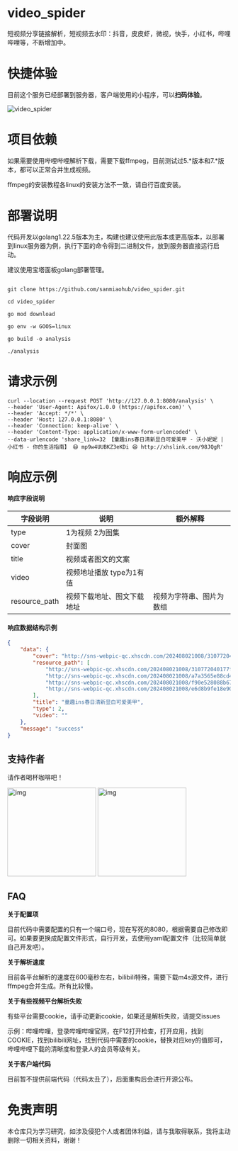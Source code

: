 # video_spider
短视频分享链接解析，短视频去水印：抖音，皮皮虾，微视，快手，小红书，哔哩哔哩等，不断增加中。

# 快捷体验

目前这个服务已经部署到服务器，客户端使用的小程序，可以**扫码体验**。

![video_spider](https://resources.linghanghuiye.com/image/console/20240725/66a24f542f7da1721913172.webp)

# 项目依赖

如果需要使用哔哩哔哩解析下载，需要下载ffmpeg，目前测试过5.*版本和7.*版本，都可以正常合并生成视频。

ffmpeg的安装教程各linux的安装方法不一致，请自行百度安装。

# 部署说明

代码开发以golang1.22.5版本为主，构建也建议使用此版本或更高版本，以部署到linux服务器为例，执行下面的命令得到二进制文件，放到服务器直接运行启动。

建议使用宝塔面板golang部署管理。

```shell

git clone https://github.com/sanmiaohub/video_spider.git

cd video_spider

go mod download

go env -w GOOS=linux

go build -o analysis

./analysis

```

# 请求示例
```
curl --location --request POST 'http://127.0.0.1:8080/analysis' \
--header 'User-Agent: Apifox/1.0.0 (https://apifox.com)' \
--header 'Accept: */*' \
--header 'Host: 127.0.0.1:8080' \
--header 'Connection: keep-alive' \
--header 'Content-Type: application/x-www-form-urlencoded' \
--data-urlencode 'share_link=32 【童趣ins春日清新显白可爱美甲 - 沃小妮妮 | 小红书 - 你的生活指南】 😆 mp9w4UUBKZ3eKDi 😆 http://xhslink.com/98JQgR'
```

# 响应示例

#### 响应字段说明

| 字段说明 | 说明 | 额外解释 |
|  ----  | ----  | ---- |
| type  | 1为视频 2为图集 |  |
| cover | 封面图 |  |
| title | 视频或者图文的文案 |  |
| video | 视频地址播放 type为1有值 |  |
| resource_path | 视频下载地址、图文下载地址 | 视频为字符串、图片为数组 |

#### 响应数据结构示例

```json
{
    "data": {
        "cover": "http://sns-webpic-qc.xhscdn.com/202408021008/310772040177f73d98119d109e690768/1000g00822835degfq0004a471n6uaht53bs3hl0!nd_dft_wlteh_jpg_3",
        "resource_path": [
            "http://sns-webpic-qc.xhscdn.com/202408021008/310772040177f73d98119d109e690768/1000g00822835degfq0004a471n6uaht53bs3hl0!nd_dft_wlteh_jpg_3",
            "http://sns-webpic-qc.xhscdn.com/202408021008/a7a3565e88cd4c012204f7a28f76ea4b/1000g00822835degfq00g4a471n6uaht5pc9omf0!nd_dft_wlteh_jpg_3",
            "http://sns-webpic-qc.xhscdn.com/202408021008/f90e528088b67bdddb7603b201902385/1000g00822835degfq0104a471n6uaht5gnepj70!nd_dft_wlteh_jpg_3",
            "http://sns-webpic-qc.xhscdn.com/202408021008/e6d8b9fe18e90e69b318c6d81ed3e306/1000g00822835degfq01g4a471n6uaht5ro4chu0!nd_dft_wlteh_jpg_3"
        ],
        "title": "童趣ins春日清新显白可爱美甲",
        "type": 2,
        "video": ""
    },
    "message": "success"
}
```

## 支持作者
请作者喝杯咖啡吧！

<img src="https://resources.linghanghuiye.com/image/console/20240802/66ac4cd7318ad1722567895.webp" alt="img" width="200" height="200">

<img src="https://resources.linghanghuiye.com/image/console/20240802/66ac4ce6ec4ee1722567910.webp" alt="img" width="200" height="200">


## FAQ

**关于配置项**

目前代码中需要配置的只有一个端口号，现在写死的8080，根据需要自己修改即可。如果要更换成配置文件形式，自行开发，去使用yaml配置文件（比较简单就自己开发吧）。

**关于解析速度**

目前各平台解析的速度在600毫秒左右，bilibili特殊，需要下载m4s源文件，进行ffmpeg合并生成。所有比较慢。

**关于有些视频平台解析失败**

有些平台需要cookie，请手动更新cookie，如果还是解析失败，请提交issues

示例：哔哩哔哩，登录哔哩哔哩官网，在F12打开检查，打开应用，找到COOKIE，找到bilibili网址，找到代码中需要的cookie，替换对应key的值即可，哔哩哔哩下载的清晰度和登录人的会员等级有关。

**关于客户端代码**

目前暂不提供前端代码（代码太丑了），后面重构后会进行开源公布。

# 免责声明
本仓库只为学习研究，如涉及侵犯个人或者团体利益，请与我取得联系，我将主动删除一切相关资料，谢谢！
